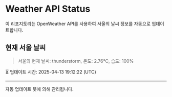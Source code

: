 
# Weather API Status

이 리포지토리는 OpenWeather API를 사용하여 서울의 날씨 정보를 자동으로 업데이트합니다.

## 현재 서울 날씨
> 서울의 현재 날씨: thunderstorm, 온도: 2.76°C, 습도: 100%

⏳ 업데이트 시간: 2025-04-13 19:12:22 (UTC)

---
자동 업데이트 봇에 의해 관리됩니다.
